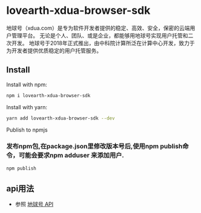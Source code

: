 <h1 >lovearth-xdua-browser-sdk</h1>
<p>
  地球号（xdua.com）是专为软件开发者提供的稳定、高效、安全，保密的云端用户管理平台。 无论是个人、团队、或是企业，都能够用地球号实现用户托管和二次开发。 地球号于2018年正式推出，由中科院计算所泛在计算中心开发，致力于为开发者提供优质稳定的用户托管服务。
</p>
<h2>Install</h2>

Install with npm:

```bash
npm i lovearth-xdua-browser-sdk
```

Install with yarn:

```bash
yarn add lovearth-xdua-browser-sdk --dev
```

Publish to npmjs

### 发布npm包,在package.json里修改版本号后,使用npm publish命令，可能会要求npm adduser 来添加用户.

```bash
npm publish
```




<h2>api用法</h2>

- 参照 [地球号 API](http://doc.xdua.com)
